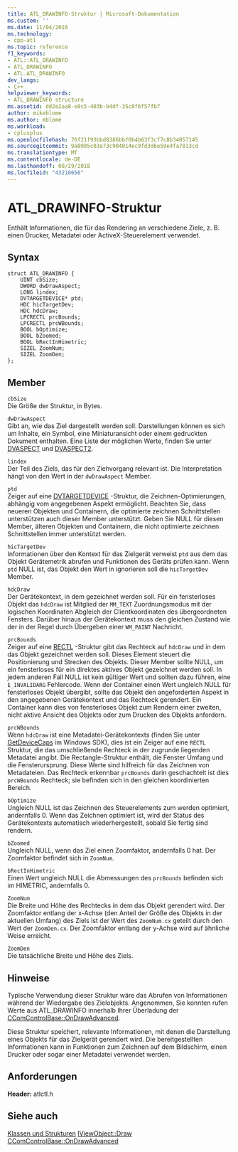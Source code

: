 ```yaml
---
title: ATL_DRAWINFO-Struktur | Microsoft-Dokumentation
ms.custom: ''
ms.date: 11/04/2016
ms.technology:
- cpp-atl
ms.topic: reference
f1_keywords:
- ATL::ATL_DRAWINFO
- ATL_DRAWINFO
- ATL.ATL_DRAWINFO
dev_langs:
- C++
helpviewer_keywords:
- ATL_DRAWINFO structure
ms.assetid: dd2e2aa8-e8c5-403b-b4df-35c0f6f57fb7
author: mikeblome
ms.author: mblome
ms.workload:
- cplusplus
ms.openlocfilehash: 76f21f93bbd8386bbf0b4b63f3cf7c8b34057145
ms.sourcegitcommit: 9a0905c03a73c904014ec9fd3d6e59e4fa7813cd
ms.translationtype: MT
ms.contentlocale: de-DE
ms.lasthandoff: 08/29/2018
ms.locfileid: "43210656"
---
```

# <a name="atldrawinfo-structure"></a>ATL_DRAWINFO-Struktur
Enthält Informationen, die für das Rendering an verschiedene Ziele, z. B. einen Drucker, Metadatei oder ActiveX-Steuerelement verwendet.  
  
## <a name="syntax"></a>Syntax  
  
```
struct ATL_DRAWINFO {
    UINT cbSize;
    DWORD dwDrawAspect;
    LONG lindex;
    DVTARGETDEVICE* ptd;
    HDC hicTargetDev;
    HDC hdcDraw;
    LPCRECTL prcBounds;
    LPCRECTL prcWBounds;
    BOOL bOptimize;
    BOOL bZoomed;
    BOOL bRectInHimetric;
    SIZEL ZoomNum;
    SIZEL ZoomDen;
};
```  
  
## <a name="members"></a>Member  
 `cbSize`  
 Die Größe der Struktur, in Bytes.  
  
 `dwDrawAspect`  
 Gibt an, wie das Ziel dargestellt werden soll. Darstellungen können es sich um Inhalte, ein Symbol, eine Miniaturansicht oder einem gedruckten Dokument enthalten. Eine Liste der möglichen Werte, finden Sie unter [DVASPECT](/windows/desktop/api/wtypes/ne-wtypes-tagdvaspect) und [DVASPECT2](/windows/desktop/api/ocidl/ne-ocidl-tagdvaspect2).  
  
 `lindex`  
 Der Teil des Ziels, das für den Ziehvorgang relevant ist. Die Interpretation hängt von den Wert in der `dwDrawAspect` Member.  
  
 `ptd`  
 Zeiger auf eine [DVTARGETDEVICE](/windows/desktop/api/objidl/ns-objidl-tagdvtargetdevice) -Struktur, die Zeichnen-Optimierungen, abhängig vom angegebenen Aspekt ermöglicht. Beachten Sie, dass neueren Objekten und Containern, die optimierte zeichnen Schnittstellen unterstützen auch dieser Member unterstützt. Geben Sie NULL für diesen Member, älteren Objekten und Containern, die nicht optimierte zeichnen Schnittstellen immer unterstützt werden.  
  
 `hicTargetDev`  
 Informationen über den Kontext für das Zielgerät verweist `ptd` aus dem das Objekt Gerätemetrik abrufen und Funktionen des Geräts prüfen kann. Wenn `ptd` NULL ist, das Objekt den Wert in ignorieren soll die `hicTargetDev` Member.  
  
 `hdcDraw`  
 Der Gerätekontext, in dem gezeichnet werden soll. Für ein fensterloses Objekt das `hdcDraw` ist Mitglied der `MM_TEXT` Zuordnungsmodus mit der logischen Koordinaten Abgleich der Clientkoordinaten des übergeordneten Fensters. Darüber hinaus der Gerätekontext muss den gleichen Zustand wie der in der Regel durch Übergeben einer `WM_PAINT` Nachricht.  
  
 `prcBounds`  
 Zeiger auf eine [RECTL](https://msdn.microsoft.com/library/windows/desktop/dd162907) -Struktur gibt das Rechteck auf `hdcDraw` und in dem das Objekt gezeichnet werden soll. Dieses Element steuert die Positionierung und Strecken des Objekts. Dieser Member sollte NULL, um ein fensterloses für ein direktes aktives Objekt gezeichnet werden soll. In jedem anderen Fall NULL ist kein gültiger Wert und sollten dazu führen, eine `E_INVALIDARG` Fehlercode. Wenn der Container einen Wert ungleich NULL für fensterloses Objekt übergibt, sollte das Objekt den angeforderten Aspekt in den angegebenen Gerätekontext und das Rechteck gerendert. Ein Container kann dies von fensterloses Objekt zum Rendern einer zweiten, nicht aktive Ansicht des Objekts oder zum Drucken des Objekts anfordern.  
  
 `prcWBounds`  
 Wenn `hdcDraw` ist eine Metadatei-Gerätekontexts (finden Sie unter [GetDeviceCaps](/windows/desktop/api/wingdi/nf-wingdi-getdevicecaps) im Windows SDK), dies ist ein Zeiger auf eine `RECTL` Struktur, die das umschließende Rechteck in der zugrunde liegenden Metadatei angibt. Die Rectangle-Struktur enthält, die Fenster Umfang und die Fensterursprung. Diese Werte sind hilfreich für das Zeichnen von Metadateien. Das Rechteck erkennbar `prcBounds` darin geschachtelt ist dies `prcWBounds` Rechteck; sie befinden sich in den gleichen koordinierten Bereich.  
  
 `bOptimize`  
 Ungleich NULL ist das Zeichnen des Steuerelements zum werden optimiert, andernfalls 0. Wenn das Zeichnen optimiert ist, wird der Status des Gerätekontexts automatisch wiederhergestellt, sobald Sie fertig sind rendern.  
  
 `bZoomed`  
 Ungleich NULL, wenn das Ziel einen Zoomfaktor, andernfalls 0 hat. Der Zoomfaktor befindet sich in `ZoomNum`.  
  
 `bRectInHimetric`  
 Einen Wert ungleich NULL die Abmessungen des `prcBounds` befinden sich im HIMETRIC, andernfalls 0.  
  
 `ZoomNum`  
 Die Breite und Höhe des Rechtecks in dem das Objekt gerendert wird. Der Zoomfaktor entlang der x-Achse (den Anteil der Größe des Objekts in der aktuellen Umfang) des Ziels ist der Wert des `ZoomNum.cx` geteilt durch den Wert der `ZoomDen.cx`. Der Zoomfaktor entlang der y-Achse wird auf ähnliche Weise erreicht.  
  
 `ZoomDen`  
 Die tatsächliche Breite und Höhe des Ziels.  
  
## <a name="remarks"></a>Hinweise  
 Typische Verwendung dieser Struktur wäre das Abrufen von Informationen während der Wiedergabe des Zielobjekts. Angenommen, Sie konnten rufen Werte aus ATL_DRAWINFO innerhalb Ihrer Überladung der [CComControlBase::OnDrawAdvanced](ccomcontrolbase-class.md#ondrawadvanced).  
  
 Diese Struktur speichert, relevante Informationen, mit denen die Darstellung eines Objekts für das Zielgerät gerendert wird. Die bereitgestellten Informationen kann in Funktionen zum Zeichnen auf dem Bildschirm, einen Drucker oder sogar einer Metadatei verwendet werden.  
  
## <a name="requirements"></a>Anforderungen  
 **Header:** atlctl.h  
  
## <a name="see-also"></a>Siehe auch  
  [Klassen und Strukturen](../../atl/reference/atl-classes.md) [IViewObject::Draw](/windows/desktop/api/oleidl/nf-oleidl-iviewobject-draw)   
 [CComControlBase::OnDrawAdvanced](../../atl/reference/ccomcontrolbase-class.md#ondrawadvanced)





